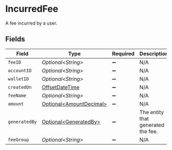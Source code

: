 # IncurredFee

A fee incurred by a user.


## Fields

| Field                                                                                     | Type                                                                                      | Required                                                                                  | Description                                                                               |
| ----------------------------------------------------------------------------------------- | ----------------------------------------------------------------------------------------- | ----------------------------------------------------------------------------------------- | ----------------------------------------------------------------------------------------- |
| `feeID`                                                                                   | *Optional\<String>*                                                                       | :heavy_minus_sign:                                                                        | N/A                                                                                       |
| `accountID`                                                                               | *Optional\<String>*                                                                       | :heavy_minus_sign:                                                                        | N/A                                                                                       |
| `walletID`                                                                                | *Optional\<String>*                                                                       | :heavy_minus_sign:                                                                        | N/A                                                                                       |
| `createdOn`                                                                               | [OffsetDateTime](https://docs.oracle.com/javase/8/docs/api/java/time/OffsetDateTime.html) | :heavy_minus_sign:                                                                        | N/A                                                                                       |
| `feeName`                                                                                 | *Optional\<String>*                                                                       | :heavy_minus_sign:                                                                        | N/A                                                                                       |
| `amount`                                                                                  | [Optional\<AmountDecimal>](../../models/components/AmountDecimal.md)                      | :heavy_minus_sign:                                                                        | N/A                                                                                       |
| `generatedBy`                                                                             | [Optional\<GeneratedBy>](../../models/components/GeneratedBy.md)                          | :heavy_minus_sign:                                                                        | The entity that generated the fee.                                                        |
| `feeGroup`                                                                                | *Optional\<String>*                                                                       | :heavy_minus_sign:                                                                        | N/A                                                                                       |